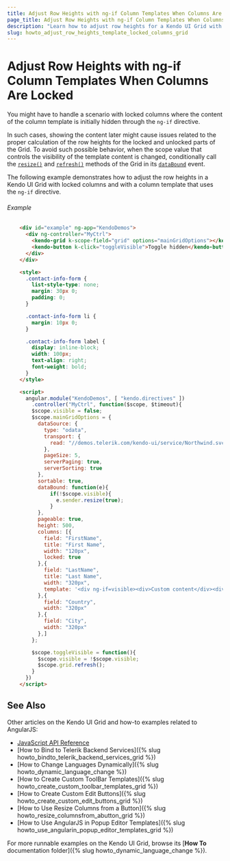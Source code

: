 ```yaml
---
title: Adjust Row Heights with ng-if Column Templates When Columns Are Locked
page_title: Adjust Row Heights with ng-if Column Templates When Columns Are Locked | Kendo UI Grid
description: "Learn how to adjust row heights for a Kendo UI Grid with locked columns and a column template that uses `ng-if` in AngularJS applications."
slug: howto_adjust_row_heights_template_locked_columns_grid
---
```


# Adjust Row Heights with ng-if Column Templates When Columns Are Locked

You might have to handle a scenario with locked columns where the content of the column template is initially hidden through the `ng-if` directive.

In such cases, showing the content later might cause issues related to the proper calculation of the row heights for the locked and unlocked parts of the Grid. To avoid such possible behavior, when the scope value that controls the visibility of the template content is changed, conditionally call the [`resize()`](/api/javascript/kendo#methods-resize) and [`refresh()`](/api/javascript/ui/grid#methods-refresh) methods of the Grid in its [`dataBound`](/api/javascript/ui/grid#events-dataBound) event.

The following example demonstrates how to adjust the row heights in a Kendo UI Grid with locked columns and with a column template that uses the `ng-if` directive.

###### Example

```html
    <div id="example" ng-app="KendoDemos">
      <div ng-controller="MyCtrl">
        <kendo-grid k-scope-field="grid" options="mainGridOptions"></kendo-grid>
        <kendo-button k-click="toggleVisible">Toggle hidden</kendo-button>
      </div>
    </div>

    <style>
      .contact-info-form {
        list-style-type: none;
        margin: 30px 0;
        padding: 0;
      }

      .contact-info-form li {
        margin: 10px 0;
      }

      .contact-info-form label {
        display: inline-block;
        width: 100px;
        text-align: right;
        font-weight: bold;
      }
    </style>

    <script>
      angular.module("KendoDemos", [ "kendo.directives" ])
        .controller("MyCtrl", function($scope, $timeout){
        $scope.visible = false;
        $scope.mainGridOptions = {
          dataSource: {
            type: "odata",
            transport: {
              read: "//demos.telerik.com/kendo-ui/service/Northwind.svc/Employees"
            },
            pageSize: 5,
            serverPaging: true,
            serverSorting: true
          },
          sortable: true,
          dataBound: function(e){
              if(!$scope.visible){
              	e.sender.resize(true);
              }
          },
          pageable: true,
          height: 500,
          columns: [{
            field: "FirstName",
            title: "First Name",
            width: "120px",
            locked: true
          },{
            field: "LastName",
            title: "Last Name",
            width: "320px",
            template: '<div ng-if=visible><div>Custom content</div><div>Custom content</div><div>Custom content</div><div>Custom content</div><div>Custom content</div></div>'
          },{
            field: "Country",
            width: "320px"
          },{
            field: "City",
            width: "320px"
          },]
        };

        $scope.toggleVisible = function(){
          $scope.visible = !$scope.visible;  
          $scope.grid.refresh();
        }
      })
    </script>
```

## See Also

Other articles on the Kendo UI Grid and how-to examples related to AngularJS:

* [JavaScript API Reference](/api/javascript/ui/grid)
* [How to Bind to Telerik Backend Services]({% slug howto_bindto_telerik_backend_services_grid %})
* [How to Change Languages Dynamically]({% slug howto_dynamic_language_change %})
* [How to Create Custom ToolBar Templates]({% slug howto_create_custom_toolbar_templates_grid %})
* [How to Create Custom Edit Buttons]({% slug howto_create_custom_edit_buttons_grid %})
* [How to Use Resize Columns from a Button]({% slug howto_resize_columnsfrom_abutton_grid %})
* [How to Use AngularJS in Popup Editor Templates]({% slug howto_use_angularin_popup_editor_templates_grid %})

For more runnable examples on the Kendo UI Grid, browse its [**How To** documentation folder]({% slug howto_dynamic_language_change %}).
